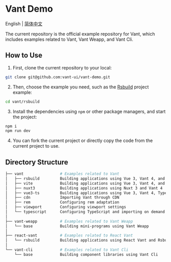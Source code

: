 # Vant Demo

English | [简体中文](./README.zh-CN.md)

The current repository is the official example repository for Vant, which includes examples related to Vant, Vant Weapp, and Vant Cli.

## How to Use

1. First, clone the current repository to your local:

```bash
git clone git@github.com:vant-ui/vant-demo.git
```

2. Then, choose the example you need, such as the [Rsbuild](https://github.com/web-infra-dev/rsbuild) project example:

```bash
cd vant/rsbuild
```

3. Install the dependencies using `npm` or other package managers, and start the project:

```bash
npm i
npm run dev
```

4. You can fork the current project or directly copy the code from the current project to use.

## Directory Structure

```bash
├── vant                # Examples related to Vant
│   ├── rsbuild         Building applications using Vue 3, Vant 4, and Rsbuild
│   ├── vite            Building applications using Vue 3, Vant 4, and Vite
│   ├── nuxt3           Building applications using Nuxt 3 and Vant 4
│   ├── vue3-ts         Building applications using Vue 3, Vant 4, TypeScript, Vite
│   ├── cdn             Importing Vant through CDN
│   ├── rem             Configuring rem adaptation
│   ├── viewport        Configuring viewport settings
│   └── typescript      Configuring TypeScript and importing on demand
│
├── vant-weapp          # Examples related to Vant Weapp
│   └── base            Building mini-programs using Vant Weapp
│
├── react-vant          # Examples related to React Vant
│   └── rsbuild         Building applications using React Vant and Rsbuild
│
└── vant-cli            # Examples related to Vant Cli
    └── base            Building component libraries using Vant Cli
```
